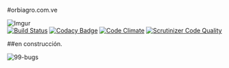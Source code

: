 #orbiagro.com.ve

![Imgur](http://i.imgur.com/q0joZkT.png?1)  
[![Build Status](https://travis-ci.org/slayerfat/orbiagro.com.ve.svg)](https://travis-ci.org/slayerfat/orbiagro.com.ve)
[![Codacy Badge](https://www.codacy.com/project/badge/61e782ad88bb41209ee84fe4b0fdf0bd)](https://www.codacy.com/app/slayerfat/orbiagro-com-ve)
[![Code Climate](https://codeclimate.com/github/slayerfat/orbiagro.com.ve/badges/gpa.svg)](https://codeclimate.com/github/slayerfat/orbiagro.com.ve)
[![Scrutinizer Code Quality](https://scrutinizer-ci.com/g/slayerfat/orbiagro.com.ve/badges/quality-score.png?b=master)](https://scrutinizer-ci.com/g/slayerfat/orbiagro.com.ve/?branch=master)

##en construcción.

![99-bugs](http://www.kotzendes-einhorn.de/blog/wp-content/uploads/2014/04/99-bugs-in-the-code.jpg)
